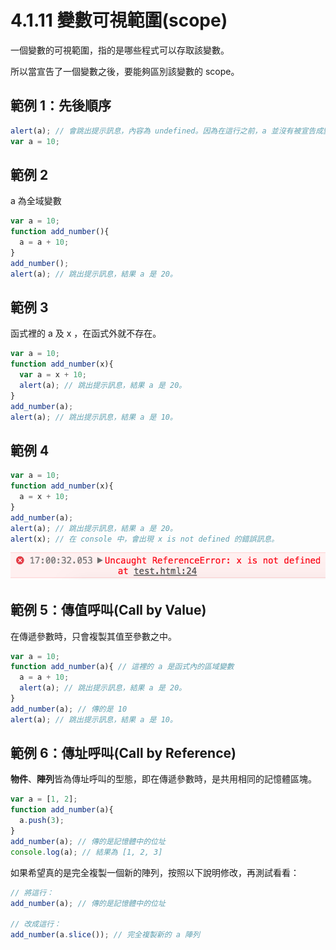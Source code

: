 # 4.1.11 變數可視範圍\(scope\)

一個變數的可視範圍，指的是哪些程式可以存取該變數。

所以當宣告了一個變數之後，要能夠區別該變數的 scope。

## 範例 1：先後順序

```javascript
alert(a); // 會跳出提示訊息，內容為 undefined。因為在這行之前，a 並沒有被宣告成變數過。
var a = 10;
```

## 範例 2

a 為全域變數

```javascript
var a = 10;
function add_number(){
  a = a + 10;
}
add_number();
alert(a); // 跳出提示訊息，結果 a 是 20。
```

## 範例 3

函式裡的 a 及 x ，在函式外就不存在。

```javascript
var a = 10;
function add_number(x){
  var a = x + 10;
  alert(a); // 跳出提示訊息，結果 a 是 20。
}
add_number(a);
alert(a); // 跳出提示訊息，結果 a 是 10。
```

## 範例 4

```javascript
var a = 10;
function add_number(x){
  a = x + 10;
}
add_number(a);
alert(a); // 跳出提示訊息，結果 a 是 20。
alert(x); // 在 console 中，會出現 x is not defined 的錯誤訊息。
```

![](../../.gitbook/assets/x_not_defined.png)

## 範例 5：傳值呼叫\(Call by Value\)

在傳遞參數時，只會複製其值至參數之中。

```javascript
var a = 10;
function add_number(a){ // 這裡的 a 是函式內的區域變數
  a = a + 10;
  alert(a); // 跳出提示訊息，結果 a 是 20。
}
add_number(a); // 傳的是 10
alert(a); // 跳出提示訊息，結果 a 是 10。
```

## 範例 6：傳址呼叫\(Call by Reference\)

**物件**、**陣列**皆為傳址呼叫的型態，即在傳遞參數時，是共用相同的記憶體區塊。

```javascript
var a = [1, 2];
function add_number(a){
  a.push(3);
}
add_number(a); // 傳的是記憶體中的位址
console.log(a); // 結果為 [1, 2, 3]
```

如果希望真的是完全複製一個新的陣列，按照以下說明修改，再測試看看：

```javascript
// 將這行：
add_number(a); // 傳的是記憶體中的位址

// 改成這行：
add_number(a.slice()); // 完全複製新的 a 陣列
```

